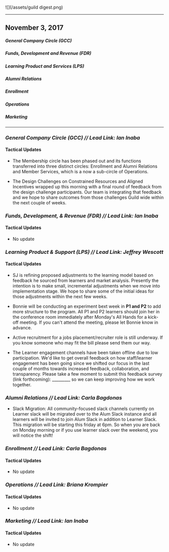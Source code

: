 ![](/assets/guild digest.png)

---

## November 3, 2017

##### General Company Circle \(GCC\)

##### Funds, Development and Revenue \(FDR\)

##### Learning Product and Services \(LPS\)

##### Alumni Relations

##### Enrollment

##### Operations

##### Marketing

---

### _General Company Circle \(GCC\) // **Lead Link: Ian Inaba**_

#### Tactical Updates

* The Membership circle has been phased out and its functions transferred into three distinct circles: Enrollment and Alumni Relations and Member Services, which is a now a sub-circle of Operations.

* The Design Challenges on Constrained Resources and Aligned Incentives wrapped up this morning with a final round of feedback from the design challenge participants. Our team is integrating that feedback and we hope to share outcomes from those challenges Guild wide within the next couple of weeks.

### _Funds, Development, & Revenue \(FDR\) // **Lead Link: Ian Inaba**_

#### Tactical Updates

* No update

### _Learning Product & Support \(LPS\) // **Lead Link: Jeffrey Wescott**_

#### Tactical Updates

* SJ is refining proposed adjustments to the learning model based on feedback he sourced from learners and market analysis. Presently the intention is to make small, incremental adjustments when we move into implementation stage. We hope to share some of the initial ideas for those adjustments within the next few weeks.

* Bonnie will be conducting an experiment bext week in **P1 and P2** to add more structure to the program. All P1 and P2 learners should join her in the conference room immediately after Monday's All Hands for a kick-off meeting. If you can't attend the meeting, please let Bonnie know in advance.

* Active recruitment for a jobs placement/recruiter role is still underway. If you know someone who may fit the bill please send them our way.

* The Learner engagement channels have been taken offline due to low participation. We'd like to get overall feedback on how staff/learner engagement has been going since we shifted our focus in the last couple of months towards increased feedback, collaboration, and transparency. Please take a few moment to submit this feedback survey \(link forthcoming\): \_\_\_\_\_\_\_\_\_ so we can keep improving how we work together.

### _Alumni Relations // Lead Link: Carla Bagdonas_

* Slack Migration: All community-focused slack channels currently on Learner slack will be migrated over to the Alum Slack instance and all learners will be invited to join Alum Slack in addition to Learner Slack. This migration will be starting this friday at 6pm. So when you are back on Monday morning or if you use learner slack over the weekend, you will notice the shift!

### _Enrollment // Lead Link: Carla Bagdonas_

#### Tactical Updates

* No update

### _Operations // **Lead Link: Briana Krompier**_

#### Tactical Updates

* No update

### _Marketing // L**ead Link: Ian Inaba**_

#### Tactical Updates

* No update



